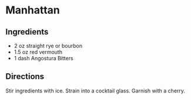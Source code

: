 # Manhattan

## Ingredients

* 2 oz straight rye or bourbon
* 1.5 oz red vermouth
* 1 dash Angostura Bitters

## Directions

Stir ingredients with ice. Strain into a cocktail glass. Garnish with a cherry.
